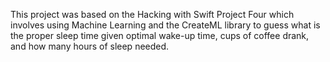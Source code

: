 This project was based on the Hacking with Swift Project Four which involves using Machine Learning and the CreateML library to guess what is the proper sleep time given optimal wake-up time, cups of coffee drank, and how many hours of sleep needed.
